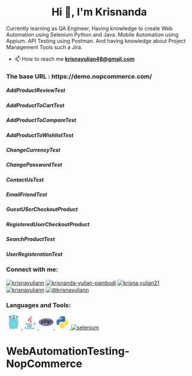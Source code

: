 <h1 align="center">Hi 👋, I'm Krisnanda</h1>
Currently learning as QA Engineer, 
Having knowledge to create Web Automation using Selenium Python and Java. Mobile Automation using Appium. API Testing using Postman. And having knowledge about Project Management Tools such a Jira.

- 📫 How to reach me **krisnayulian48@gmail.com**


<h3 align="left">The base URL : https://demo.nopcommerce.com/</h3>
<h5 align="left">AddProductReviewTest</h5>
<h5 align="left">AddProductToCartTest</h5>
<h5 align="left">AddProductToCompareTest</h5>
<h5 align="left">AddProductToWishlistTest</h5>
<h5 align="left">ChangeCurrencyTest</h5>
<h5 align="left">ChangePasswordTest</h5>
<h5 align="left">ContactUsTest</h5>
<h5 align="left">EmailFriendTest</h5>
<h5 align="left">GuestUSerCheckoutProduct</h5>
<h5 align="left">RegisteredUserCheckoutProduct</h5>
<h5 align="left">SearchProductTest</h5>
<h5 align="left">UserRegisterationTest</h5>




<h3 align="left">Connect with me:</h3>
<p align="left">
<a href="https://twitter.com/krisnayuliann="blank"><img align="center" src="https://raw.githubusercontent.com/rahuldkjain/github-profile-readme-generator/master/src/images/icons/Social/twitter.svg" alt="krisnayuliann" height="30" width="40" /></a>
<a href="https://linkedin.com/in/krisnanda-yulian-pambudi-24b321204" target="blank"><img align="center" src="https://raw.githubusercontent.com/rahuldkjain/github-profile-readme-generator/master/src/images/icons/Social/linked-in-alt.svg" alt="krisnanda-yulian-pambudi" height="30" width="40" /></a>
<a href="https://fb.com/krisna.yulian21" target="blank"><img align="center" src="https://raw.githubusercontent.com/rahuldkjain/github-profile-readme-generator/master/src/images/icons/Social/facebook.svg" alt="krisna.yulian21" height="30" width="40" /></a>
<a href="https://instagram.com/krisnayuliann" target="blank"><img align="center" src="https://raw.githubusercontent.com/rahuldkjain/github-profile-readme-generator/master/src/images/icons/Social/instagram.svg" alt="krisnayuliann" height="30" width="40" /></a>
<a href="https://medium.com/@krisnayuliann" target="blank"><img align="center" src="https://raw.githubusercontent.com/rahuldkjain/github-profile-readme-generator/master/src/images/icons/Social/medium.svg" alt="@krisnayuliann" height="30" width="40" /></a>
</p>

<h3 align="left">Languages and Tools:</h3>
<p align="left"> <a href="https://golang.org" target="_blank" rel="noreferrer"> <img src="https://raw.githubusercontent.com/devicons/devicon/master/icons/go/go-original.svg" alt="go" width="40" height="40"/> </a> <a href="https://www.java.com" target="_blank" rel="noreferrer"> <img src="https://raw.githubusercontent.com/devicons/devicon/master/icons/java/java-original.svg" alt="java" width="40" height="40"/> </a> <a href="https://www.php.net" target="_blank" rel="noreferrer"> <img src="https://raw.githubusercontent.com/devicons/devicon/master/icons/php/php-original.svg" alt="php" width="40" height="40"/> </a> <a href="https://www.python.org" target="_blank" rel="noreferrer"> <img src="https://raw.githubusercontent.com/devicons/devicon/master/icons/python/python-original.svg" alt="python" width="40" height="40"/> </a> <a href="https://www.selenium.dev" target="_blank" rel="noreferrer"> <img src="https://raw.githubusercontent.com/detain/svg-logos/780f25886640cef088af994181646db2f6b1a3f8/svg/selenium-logo.svg" alt="selenium" width="40" height="40"/> </a> 
  
# WebAutomationTesting-NopCommerce
